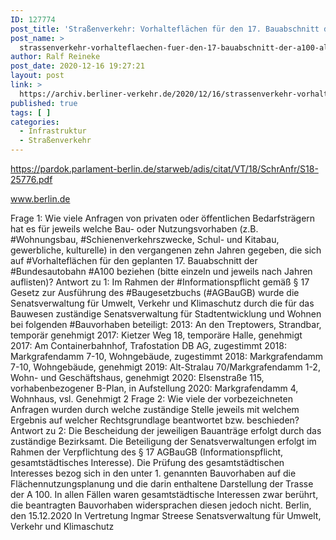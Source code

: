 ```yaml
---
ID: 127774
post_title: 'Straßenverkehr: Vorhalteflächen für den 17. Bauabschnitt der A100 als Verunmöglichung nachhaltiger Stadtentwicklungspolitik?, aus Senat'
post_name: >
  strassenverkehr-vorhalteflaechen-fuer-den-17-bauabschnitt-der-a100-als-verunmoeglichung-nachhaltiger-stadtentwicklungspolitik-aus-senat
author: Ralf Reineke
post_date: 2020-12-16 19:27:21
layout: post
link: >
  https://archiv.berliner-verkehr.de/2020/12/16/strassenverkehr-vorhalteflaechen-fuer-den-17-bauabschnitt-der-a100-als-verunmoeglichung-nachhaltiger-stadtentwicklungspolitik-aus-senat/
published: true
tags: [ ]
categories:
  - Infrastruktur
  - Straßenverkehr
---
```

https://pardok.parlament-berlin.de/starweb/adis/citat/VT/18/SchrAnfr/S18-25776.pdf

www.berlin.de

Frage 1:
Wie viele Anfragen von privaten oder öffentlichen Bedarfsträgern hat es für jeweils welche Bau- oder
Nutzungsvorhaben (z.B. #Wohnungsbau, #Schienenverkehrszwecke, Schul- und Kitabau, gewerbliche,
kulturelle) in den vergangenen zehn Jahren gegeben, die sich auf #Vorhalteflächen für den geplanten 17.
Bauabschnitt der #Bundesautobahn #A100 beziehen (bitte einzeln und jeweils nach Jahren auflisten)?
Antwort zu 1:
Im Rahmen der #Informationspflicht gemäß § 17 Gesetz zur Ausführung des
#Baugesetzbuchs (#AGBauGB) wurde die Senatsverwaltung für Umwelt, Verkehr und
Klimaschutz durch die für das Bauwesen zuständige Senatsverwaltung für
Stadtentwicklung und Wohnen bei folgenden #Bauvorhaben beteiligt:
2013: An den Treptowers, Strandbar, temporär genehmigt
2017: Kietzer Weg 18, temporäre Halle, genehmigt
2017: Am Containerbahnhof, Trafostation DB AG, zugestimmt
2018: Markgrafendamm 7-10, Wohngebäude, zugestimmt
2018: Markgrafendamm 7-10, Wohngebäude, genehmigt
2019: Alt-Stralau 70/Markgrafendamm 1-2, Wohn- und Geschäftshaus, genehmigt
2020: Elsenstraße 115, vorhabenbezogener B-Plan, in Aufstellung
2020: Markgrafendamm 4, Wohnhaus, vsl. Genehmigt
2
Frage 2:
Wie viele der vorbezeichneten Anfragen wurden durch welche zuständige Stelle jeweils mit welchem
Ergebnis auf welcher Rechtsgrundlage beantwortet bzw. beschieden?
Antwort zu 2:
Die Bescheidung der jeweiligen Bauanträge erfolgt durch das zuständige Bezirksamt. Die
Beteiligung der Senatsverwaltungen erfolgt im Rahmen der Verpflichtung des § 17
AGBauGB (Informationspflicht, gesamtstädtisches Interesse).
Die Prüfung des gesamtstädtischen Interesses bezog sich in den unter 1. genannten
Bauvorhaben auf die Flächennutzungsplanung und die darin enthaltene Darstellung der
Trasse der A 100. In allen Fällen waren gesamtstädtische Interessen zwar berührt, die
beantragten Bauvorhaben widersprachen diesen jedoch nicht.
Berlin, den 15.12.2020
In Vertretung
Ingmar Streese
Senatsverwaltung für
Umwelt, Verkehr und Klimaschutz
